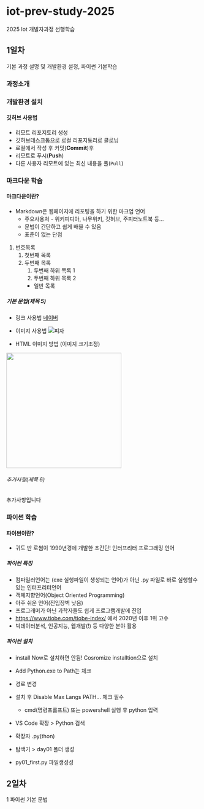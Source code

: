 # iot-prev-study-2025
2025 Iot 개발자과정 선행학습

## 1일차 
기본 과정 설명 및 개발환경 설정, 파이썬 기본학습

### 과정소개 

### 개발환경 설치

#### 깃허브 사용법
- 리모트 리포지토리 생성
- 깃허브데스크톱으로 로컬 리포지토리로 클로닝
- 로컬에서 작성 후 커밋(**Commit**)후 
- 리모트로 푸시(**Push**) 
- 다른 사용자 리모트에 있는 최신 내용을 풀(`Pull`)

### 마크다운 학습

#### 마크다운이란? 
- Markdown은 웹페이지에 리포팅을 하기 위한 마크업 언어
    - 주요사용처 - 위키피디아, 나무위키, 깃허브, 주피터노트북 등...
    - 문법이 간단하고 쉽게 배울 수 있음
    - 표준이 없는 단점

1. 번호목록
    1. 첫번째 목록
    2. 두번째 목록
        1. 두번째 하위 목록 1
        2. 두번째 하위 목록 2
        - 일반 목록
        
##### 기본 문법(제목 5)
- 링크 사용법
[네이버](https://www.naver.com)

- 이미지 사용법
![피자](https://i.namu.wiki/i/-w-FP6jagO1R_Ooat3MFRsw1P55usR5N6gyAKKxVnNZFHNReTNkL29C0nhgAtdeI9y9rd_tS0YNx2JUeV5dKYekg-gM3yUgnJFCKezomwH3nC_OEKB4S4sQNzlXx0kI4cqDou06r2QKqXskm6wSSiA.webp)

- HTML 이미지 방법 (이미지 크기조정)
<img src="https://i.namu.wiki/i/-w-FP6jagO1R_Ooat3MFRsw1P55usR5N6gyAKKxVnNZFHNReTNkL29C0nhgAtdeI9y9rd_tS0YNx2JUeV5dKYekg-gM3yUgnJFCKezomwH3nC_OEKB4S4sQNzlXx0kI4cqDou06r2QKqXskm6wSSiA.webp" width="300">

###### 추가사항(제목 6)
추가사항입니다

### 파이썬 학습

#### 파이썬이란?
- 귀도 반 로썸이 1990년경에 개발한 초간단! 인터프리터 프로그래밍 언어 

##### 파이썬 특징
- 컴파일러언어는 (exe 실행파일이 생성되는 언어)가 아닌 .py 파일로 바로 실행할수 있는 인터프리터언어 
- 객체지향언어(Object Oriented Programming)
- 아주 쉬운 언어(진입장벽 낮음)
- 프로그래머가 아닌 과학자들도 쉽게 프로그램개발에 진입
- https://www.tiobe.com/tiobe-index/ 에서 2020년 이후 1위 고수 
- 빅데이터분석, 인공지능, 웹개발(!) 등 다양한 분야 활용

##### 파이썬 설치
- install Now로 설치하면 안됨! Cosromize installtion으로 설치
- Add Python.exe to Path는 체크
- 경로 변경
- 설치 후 Disable Max Langs PATH... 체크 필수  
    - cmd(명령프롬프트) 또는 powershell 실행 후 python 입력

- VS Code 확장 > Python 검색
- 확장자 .py(thon)
- 탐색기 > day01 폴더 생성 
- py01_first.py 파일생성성

## 2일차
1 파이썬 기본 문법 
